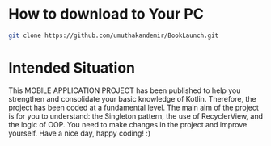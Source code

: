# How to download to Your PC
``` bash
git clone https://github.com/umuthakandemir/BookLaunch.git
```

# **Intended Situation**

This MOBILE APPLICATION PROJECT has been published to help you strengthen and consolidate your basic knowledge of Kotlin.
Therefore, the project has been coded at a fundamental level. The main aim of the project is for you to understand: the Singleton pattern, the use of RecyclerView, and the logic of OOP. 
You need to make changes in the project and improve yourself. Have a nice day, happy coding! :)
